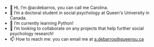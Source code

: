 - 👋 Hi, I’m @acdebarros, you can call me Carolina.
- 👀 I’m a doctoral student in social psychology at Queen's University in Canada. 
- 🌱 I’m currently learning Python!
- 💞️ I’m looking to collaborate on any projects that help further social psychology research!
- 📫 How to reach me: you can email me at a.debarros@queensu.ca

<!---
acdebarros/acdebarros is a ✨ special ✨ repository because its `README.md` (this file) appears on your GitHub profile.
You can click the Preview link to take a look at your changes.
--->
